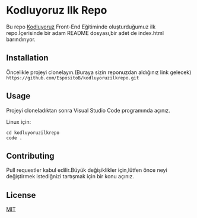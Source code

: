 # Kodluyoruz Ilk Repo
Bu repo [Kodluyoruz](www.kodluyoruz.org) Front-End Eğitiminde oluşturduğumuz ilk repo.İçerisinde bir adam README dosyası,bir adet de index.html barındırıyor.



## Installation
Öncelikle projeyi clonelayın.(Buraya sizin reponuzdan aldığınız link gelecek)
`https://github.com/EspositoB/kodluyoruzilkrepo.git`



## Usage
Projeyi cloneladıktan sonra Visual Studio Code programında açınız.

Linux için:

```
cd kodluyoruzilkrepo 
code .
```



## Contributing
Pull requestler kabul edilir.Büyük değişiklikler için,lütfen önce neyi değiştirmek istediğnizi tartışmak için bir konu açınız.



## License

[MIT](https://choosealicense.com/licenses/mit/)